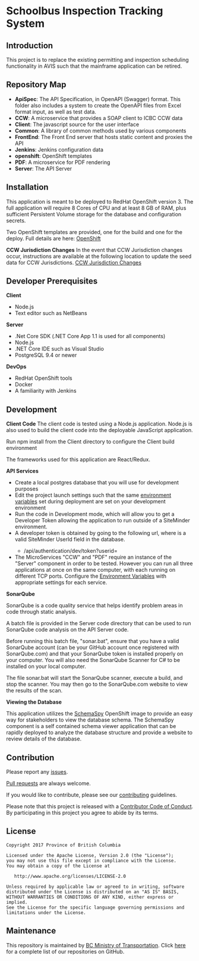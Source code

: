 Schoolbus Inspection Tracking System
======================

Introduction
----------------

This project is to replace the existing permitting and inspection scheduling functionality in AVIS such that the mainframe application can be retired.

Repository Map
--------------
- **ApiSpec**: The API Specification, in OpenAPI (Swagger) format.  This folder also includes a system to create the OpenAPI files from Excel format input, as well as test data.
- **CCW**: A microservice that provides a SOAP client to ICBC CCW data
- **Client**: The javascript source for the user interface
- **Common**: A library of common methods used by various components
- **FrontEnd**: The Front End server that hosts static content and proxies the API
- **Jenkins**: Jenkins configuration data
- **openshift**: OpenShift templates
- **PDF**: A microservice for PDF rendering
- **Server**: The API Server 

Installation
------------
This application is meant to be deployed to RedHat OpenShift version 3.  The full application will require 8 Cores of CPU and at least 8 GB of RAM, plus sufficient Persistent Volume storage for the database and configuration secrets.

Two OpenShift templates are provided, one for the build and one for the deploy.  Full details are here: [OpenShift]

**CCW Jurisdiction Changes**
In the event that CCW Jurisdiction changes occur, instructions are available at the following location to update the seed data for CCW Jurisdictions.  [CCW Jurisdiction Changes]

Developer Prerequisites
-----------------------

**Client**
- Node.js
- Text editor such as NetBeans

**Server**
- .Net Core SDK (.NET Core App 1.1 is used for all components)
- Node.js
- .NET Core IDE such as Visual Studio
- PostgreSQL 9.4 or newer

**DevOps**
- RedHat OpenShift tools
- Docker
- A familiarity with Jenkins

Development
-----------
**Client Code**
The client code is tested using a Node.js application.  Node.js is also used to build the client code into the deployable JavaScript application.

Run npm install from the Client directory to configure the Client build environment

The frameworks used for this application are React/Redux.
 
**API Services**

- Create a local postgres database that you will use for development purposes
- Edit the project launch settings such that the same [environment variables] set during deployment are set on your development environment
- Run the code in Development mode, which will allow you to get a Developer Token allowing the application to run outside of a SiteMinder environment.
- A developer token is obtained by going to the following url, where <UserId> is a valid SiteMinder UserId field in the database.
	- /api/authentication/dev/token?userid=<UserId>
- The MicroServices "CCW" and "PDF" require an instance of the "Server" component in order to be tested.  However you can run all three applications at once on the same computer, with each running on different TCP ports.  Configure the [Environment Variables] with appropriate settings for each service.

**SonarQube**

SonarQube is a code quality service that helps identify problem areas in code through static analysis.

A batch file is provided in the Server code directory that can be used to run SonarQube code analysis on the API Server code.

Before running this batch file, "sonar.bat", ensure that you have a valid SonarQube account (can be your GitHub account once registered with SonarQube.com) and that your SonarQube token is installed properly on your computer.  You will also need the SonarQube Scanner for C# to be installed on your local computer.

The file sonar.bat will start the SonarQube scanner, execute a build, and stop the scanner.  You may then go to the SonarQube.com website to view the results of the scan.

**Viewing the Database**

This application utilizes the [SchemaSpy] OpenShift image to provide an easy way for stakeholders to view the database schema.  The SchemaSpy component is a self contained schema viewer application that can be rapidly deployed to analyze the database structure and provide a website to review details of the database.

Contribution
------------

Please report any [issues](https://github.com/bcgov/schoolbus/issues).

[Pull requests](https://github.com/bcgov/schoolbus/pulls) are always welcome.

If you would like to contribute, please see our [contributing](CONTRIBUTING.md) guidelines.

Please note that this project is released with a [Contributor Code of Conduct](CODE_OF_CONDUCT.md). By participating in this project you agree to abide by its terms.

License
-------

    Copyright 2017 Province of British Columbia

    Licensed under the Apache License, Version 2.0 (the "License");
    you may not use this file except in compliance with the License.
    You may obtain a copy of the License at 

       http://www.apache.org/licenses/LICENSE-2.0

    Unless required by applicable law or agreed to in writing, software
    distributed under the License is distributed on an "AS IS" BASIS,
    WITHOUT WARRANTIES OR CONDITIONS OF ANY KIND, either express or implied.
    See the License for the specific language governing permissions and
    limitations under the License.

Maintenance
-----------

This repository is maintained by [BC Ministry of Transportation](http://www.th.gov.bc.ca/).
Click [here](https://github.com/orgs/bcgov/teams/tran/repositories) for a complete list of our repositories on GitHub.

[environment variables]: linktoenvironmentvariableshere
[openshift]: openshiftinfo
[SchemaSpy]: schemaspy
[CCW Jurisdiction Changes]: ccwjurisdiction